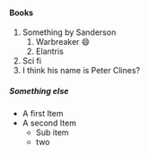 #### Books
1. Something by Sanderson
    1. Warbreaker :smile:
    2. Elantris
3. Sci fi
4. I think his name is Peter Clines?


##### Something else
* A first Item
* A second Item
  - Sub item
  - two
